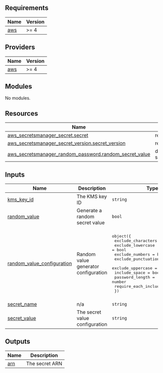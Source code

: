 <!-- BEGIN_TF_DOCS -->
## Requirements

| Name | Version |
|------|---------|
| <a name="requirement_aws"></a> [aws](#requirement\_aws) | >= 4 |

## Providers

| Name | Version |
|------|---------|
| <a name="provider_aws"></a> [aws](#provider\_aws) | >= 4 |

## Modules

No modules.

## Resources

| Name | Type |
|------|------|
| [aws_secretsmanager_secret.secret](https://registry.terraform.io/providers/hashicorp/aws/latest/docs/resources/secretsmanager_secret) | resource |
| [aws_secretsmanager_secret_version.secret_version](https://registry.terraform.io/providers/hashicorp/aws/latest/docs/resources/secretsmanager_secret_version) | resource |
| [aws_secretsmanager_random_password.random_secret_value](https://registry.terraform.io/providers/hashicorp/aws/latest/docs/data-sources/secretsmanager_random_password) | data source |

## Inputs

| Name | Description | Type | Default | Required |
|------|-------------|------|---------|:--------:|
| <a name="input_kms_key_id"></a> [kms\_key\_id](#input\_kms\_key\_id) | The KMS key ID | `string` | n/a | yes |
| <a name="input_random_value"></a> [random\_value](#input\_random\_value) | Generate a random secret value | `bool` | `false` | no |
| <a name="input_random_value_configuration"></a> [random\_value\_configuration](#input\_random\_value\_configuration) | Random value generator configuration | <pre>object({<br>    exclude_characters         = string<br>    exclude_lowercase          = bool<br>    exclude_numbers            = bool<br>    exclude_punctuation        = bool<br>    exclude_uppercase          = bool<br>    include_space              = bool<br>    password_length            = number<br>    require_each_included_type = bool<br>  })</pre> | <pre>{<br>  "exclude_characters": "",<br>  "exclude_lowercase": false,<br>  "exclude_numbers": false,<br>  "exclude_punctuation": false,<br>  "exclude_uppercase": false,<br>  "include_space": false,<br>  "password_length": 32,<br>  "require_each_included_type": true<br>}</pre> | no |
| <a name="input_secret_name"></a> [secret\_name](#input\_secret\_name) | n/a | `string` | n/a | yes |
| <a name="input_secret_value"></a> [secret\_value](#input\_secret\_value) | The secret value configuration | `string` | `"__PLACEHOLDER__"` | no |

## Outputs

| Name | Description |
|------|-------------|
| <a name="output_arn"></a> [arn](#output\_arn) | The secret ARN |
<!-- END_TF_DOCS -->